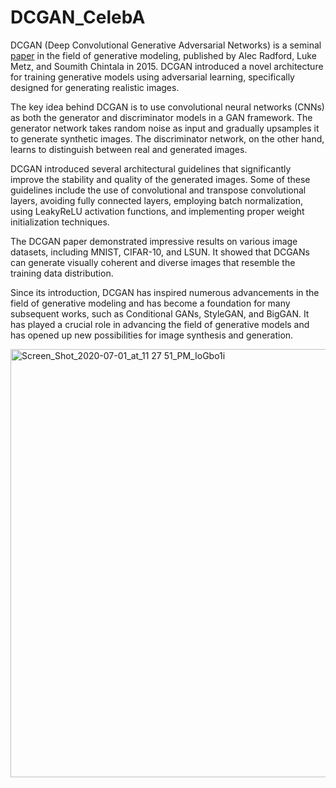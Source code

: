 # DCGAN_CelebA
DCGAN (Deep Convolutional Generative Adversarial Networks) is a seminal [paper](https://arxiv.org/abs/1511.06434) in the field of generative modeling, published by Alec Radford, Luke Metz, and Soumith Chintala in 2015. DCGAN introduced a novel architecture for training generative models using adversarial learning, specifically designed for generating realistic images.

The key idea behind DCGAN is to use convolutional neural networks (CNNs) as both the generator and discriminator models in a GAN framework. The generator network takes random noise as input and gradually upsamples it to generate synthetic images. The discriminator network, on the other hand, learns to distinguish between real and generated images.

DCGAN introduced several architectural guidelines that significantly improve the stability and quality of the generated images. Some of these guidelines include the use of convolutional and transpose convolutional layers, avoiding fully connected layers, employing batch normalization, using LeakyReLU activation functions, and implementing proper weight initialization techniques.

The DCGAN paper demonstrated impressive results on various image datasets, including MNIST, CIFAR-10, and LSUN. It showed that DCGANs can generate visually coherent and diverse images that resemble the training data distribution.

Since its introduction, DCGAN has inspired numerous advancements in the field of generative modeling and has become a foundation for many subsequent works, such as Conditional GANs, StyleGAN, and BigGAN. It has played a crucial role in advancing the field of generative models and has opened up new possibilities for image synthesis and generation.


<img width="685" alt="Screen_Shot_2020-07-01_at_11 27 51_PM_IoGbo1i" src="https://github.com/helya02/DCGAN_CelebA/assets/77358433/a3acc9a6-6043-4c0c-8a37-f2cb28af2af3">


